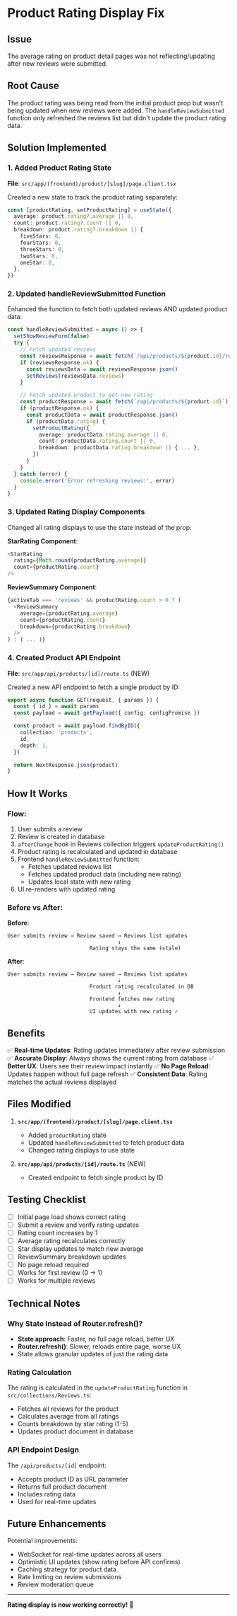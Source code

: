 # Product Rating Display Fix

## Issue

The average rating on product detail pages was not reflecting/updating after new reviews were submitted.

## Root Cause

The product rating was being read from the initial product prop but wasn't being updated when new reviews were added. The `handleReviewSubmitted` function only refreshed the reviews list but didn't update the product rating data.

## Solution Implemented

### 1. **Added Product Rating State**

**File**: `src/app/(frontend)/product/[slug]/page.client.tsx`

Created a new state to track the product rating separately:

```typescript
const [productRating, setProductRating] = useState({
  average: product.rating?.average || 0,
  count: product.rating?.count || 0,
  breakdown: product.rating?.breakdown || {
    fiveStars: 0,
    fourStars: 0,
    threeStars: 0,
    twoStars: 0,
    oneStar: 0,
  },
})
```

### 2. **Updated handleReviewSubmitted Function**

Enhanced the function to fetch both updated reviews AND updated product data:

```typescript
const handleReviewSubmitted = async () => {
  setShowReviewForm(false)
  try {
    // Fetch updated reviews
    const reviewsResponse = await fetch(`/api/products/${product.id}/reviews`)
    if (reviewsResponse.ok) {
      const reviewsData = await reviewsResponse.json()
      setReviews(reviewsData.reviews)
    }

    // Fetch updated product to get new rating
    const productResponse = await fetch(`/api/products/${product.id}`)
    if (productResponse.ok) {
      const productData = await productResponse.json()
      if (productData.rating) {
        setProductRating({
          average: productData.rating.average || 0,
          count: productData.rating.count || 0,
          breakdown: productData.rating.breakdown || { ... },
        })
      }
    }
  } catch (error) {
    console.error('Error refreshing reviews:', error)
  }
}
```

### 3. **Updated Rating Display Components**

Changed all rating displays to use the state instead of the prop:

**StarRating Component**:

```typescript
<StarRating
  rating={Math.round(productRating.average)}
  count={productRating.count}
/>
```

**ReviewSummary Component**:

```typescript
{activeTab === 'reviews' && productRating.count > 0 ? (
  <ReviewSummary
    average={productRating.average}
    count={productRating.count}
    breakdown={productRating.breakdown}
  />
) : ( ... )}
```

### 4. **Created Product API Endpoint**

**File**: `src/app/api/products/[id]/route.ts` (NEW)

Created a new API endpoint to fetch a single product by ID:

```typescript
export async function GET(request, { params }) {
  const { id } = await params
  const payload = await getPayload({ config: configPromise })

  const product = await payload.findByID({
    collection: 'products',
    id,
    depth: 1,
  })

  return NextResponse.json(product)
}
```

## How It Works

### Flow:

1. User submits a review
2. Review is created in database
3. `afterChange` hook in Reviews collection triggers `updateProductRating()`
4. Product rating is recalculated and updated in database
5. Frontend `handleReviewSubmitted` function:
   - Fetches updated reviews list
   - Fetches updated product data (including new rating)
   - Updates local state with new rating
6. UI re-renders with updated rating

### Before vs After:

**Before**:

```
User submits review → Review saved → Reviews list updates
                                   ↓
                          Rating stays the same (stale)
```

**After**:

```
User submits review → Review saved → Reviews list updates
                                   ↓
                          Product rating recalculated in DB
                                   ↓
                          Frontend fetches new rating
                                   ↓
                          UI updates with new rating ✓
```

## Benefits

✅ **Real-time Updates**: Rating updates immediately after review submission
✅ **Accurate Display**: Always shows the current rating from database
✅ **Better UX**: Users see their review impact instantly
✅ **No Page Reload**: Updates happen without full page refresh
✅ **Consistent Data**: Rating matches the actual reviews displayed

## Files Modified

1. **`src/app/(frontend)/product/[slug]/page.client.tsx`**
   - Added `productRating` state
   - Updated `handleReviewSubmitted` to fetch product data
   - Changed rating displays to use state

2. **`src/app/api/products/[id]/route.ts`** (NEW)
   - Created endpoint to fetch single product by ID

## Testing Checklist

- [ ] Initial page load shows correct rating
- [ ] Submit a review and verify rating updates
- [ ] Rating count increases by 1
- [ ] Average rating recalculates correctly
- [ ] Star display updates to match new average
- [ ] ReviewSummary breakdown updates
- [ ] No page reload required
- [ ] Works for first review (0 → 1)
- [ ] Works for multiple reviews

## Technical Notes

### Why State Instead of Router.refresh()?

- **State approach**: Faster, no full page reload, better UX
- **Router.refresh()**: Slower, reloads entire page, worse UX
- State allows granular updates of just the rating data

### Rating Calculation

The rating is calculated in the `updateProductRating` function in `src/collections/Reviews.ts`:

- Fetches all reviews for the product
- Calculates average from all ratings
- Counts breakdown by star rating (1-5)
- Updates product document in database

### API Endpoint Design

The `/api/products/[id]` endpoint:

- Accepts product ID as URL parameter
- Returns full product document
- Includes rating data
- Used for real-time updates

## Future Enhancements

Potential improvements:

- WebSocket for real-time updates across all users
- Optimistic UI updates (show rating before API confirms)
- Caching strategy for product data
- Rate limiting on review submissions
- Review moderation queue

---

**Rating display is now working correctly!** 🎉
